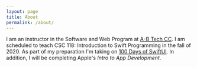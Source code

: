 ```yaml
---
layout: page
title: About
permalink: /about/
---
```


I am an instructor in the Software and Web Program at [A-B Tech CC](https://www.abtech.edu/). I am scheduled to teach CSC 118: Introduction to Swift Programming in the fall of 2020. As part of my preparation I'm taking on [100 Days of SwiftUI](https://www.hackingwithswift.com/100/swiftui). In addition, I will be completing Apple's _Intro to App Development_.
